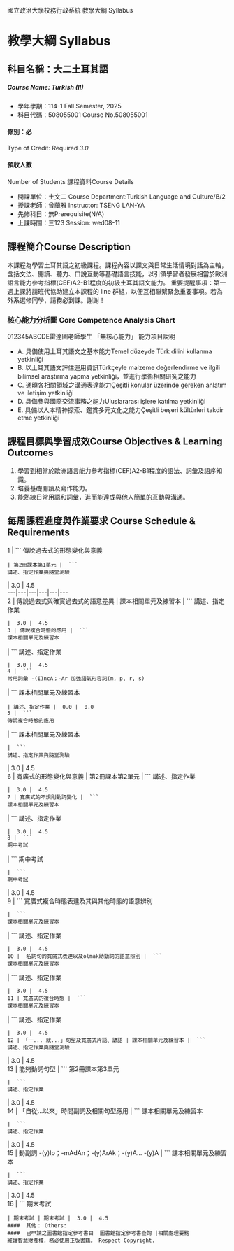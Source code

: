 國立政治大學校務行政系統 教學大綱 Syllabus
# 教學大綱 Syllabus
##  科目名稱：大二土耳其語 
#####  Course Name: Turkish (II)
  * 學年學期：114-1 Fall Semester, 2025 
  * 科目代碼：508055001 Course No.508055001
#### 修別：必
Type of Credit: Required 
_3.0_
#### 預收人數
Number of Students
課程資料Course Details
  * 開課單位：土文二 Course Department:Turkish Language and Culture/B/2 
  * 授課老師：曾蘭雅 Instructor: TSENG LAN-YA 
  * 先修科目：無Prerequisite(N/A)
  * 上課時間：三123 Session: wed08-11
##  課程簡介Course Description
本課程為學習土耳其語之初級課程。課程內容以課文與日常生活情境對話為主軸，含括文法、閱讀、聽力、口說互動等基礎語言技能，以引領學習者發展相當於歐洲語言能力參考指標(CEF)A2-B1程度的初級土耳其語文能力。
重要提醒事項：第一週上課將請班代協助建立本課程的 line 群組，以便互相聯繫緊急重要事項。若為外系選修同學，請務必到課。謝謝！
###  核心能力分析圖 Core Competence Analysis Chart
012345ABCDE雷達圖老師學生
「無核心能力」 
能力項目說明
  * A. 具備使用土耳其語文之基本能力Temel düzeyde Türk dilini kullanma yetkinliği
  * B. 以土耳其語文評估運用資訊Türkçeyle malzeme değerlendirme ve ilgili bilimsel araştırma yapma yetkinliği，並進行學術相關研究之能力
  * C. 通曉各相關領域之溝通表達能力Çeşitli konular üzerinde gereken anlatım ve iletişim yetkinliği
  * D. 具備參與國際交流事務之能力Uluslararası işlere katılma yetkinliği
  * E. 具備以人本精神探索、鑑賞多元文化之能力Çeşitli beşeri kültürleri takdir etme yetkinliği
##  課程目標與學習成效Course Objectives & Learning Outcomes 
  1. 學習到相當於歐洲語言能力參考指標(CEF)A2-B1程度的語法、詞彙及語序知識。
  2. 培養基礎閱讀及寫作能力。
  3. 能熟練日常用語和詞彙，進而能達成與他人簡單的互動與溝通。
##  每周課程進度與作業要求 Course Schedule & Requirements
1 |  ```
傳說過去式的形態變化與意義
```
| 第2冊課本第1單元 |  ```
講述、指定作業與隨堂測驗
```
|  3.0 |  4.5  
---|---|---|---|---|---  
2 | 傳說過去式與確實過去式的語意差異 | 課本相關單元及練習本 |  ```
講述、指定作業
```
|  3.0 |  4.5  
3 | 傳說複合時態的應用 |  ```
課本相關單元及練習本
```
|  ```
講述、指定作業
```
|  3.0 |  4.5  
4 |  ```
常用詞彙 -(I)ncA；-Ar 加強語氣形容詞(m, p, r, s)
```
|  ```
課本相關單元及練習本
```
| 講述、指定作業 |  0.0 |  0.0  
5 |  ```
傳說複合時態的應用
```
|  ```
課本相關單元及練習本
```
|  ```
講述、指定作業與隨堂測驗
```
|  3.0 |  4.5  
6 | 寬廣式的形態變化與意義 | 第2冊課本第2單元 |  ```
講述、指定作業
```
|  3.0 |  4.5  
7 | 寬廣式的不規則動詞變化 |  ```
課本相關單元及練習本
```
|  ```
講述、指定作業
```
|  3.0 |  4.5  
8 |  ```
期中考試
```
|  ```
期中考試
```
|  ```
期中考試
```
|  3.0 |  4.5  
9 |  ```
寬廣式複合時態表達及其與其他時態的語意辨別
```
|  ```
課本相關單元及練習本
```
|  ```
講述、指定作業
```
|  3.0 |  4.5  
10 |  名詞句的寬廣式表達以及olmak助動詞的語意辨別 |  ```
課本相關單元及練習本
```
|  ```
講述、指定作業
```
|  3.0 |  4.5  
11 | 寬廣式的複合時態 |  ```
課本相關單元及練習本
```
|  ```
講述、指定作業
```
|  3.0 |  4.5  
12 | 「一... 就...」句型及寬廣式片語、諺語 | 課本相關單元及練習本 |  ```
講述、指定作業與隨堂測驗
```
|  3.0 |  4.5  
13 | 能夠動詞句型 |  ```
第2冊課本第3單元
```
|  ```
講述、指定作業
```
|  3.0 |  4.5  
14 | 「自從…以來」時間副詞及相關句型應用 |  ```
課本相關單元及練習本
```
|  ```
講述、指定作業
```
|  3.0 |  4.5  
15 | 動副詞 -(y)Ip；-mAdAn；-(y)ArAk；-(y)A… -(y)A |  ```
課本相關單元及練習本
```
|  ```
講述、指定作業
```
|  3.0 |  4.5  
16 |  ```
期末考試
```
| 期末考試 | 期末考試 |  3.0 |  4.5  
####  其他： Others:
####  已申請之圖書館指定參考書目  圖書館指定參考書查詢 |相關處理要點
維護智慧財產權，務必使用正版書籍。 Respect Copyright.